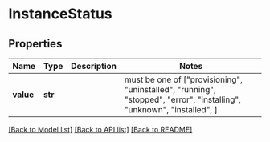 # InstanceStatus


## Properties
Name | Type | Description | Notes
------------ | ------------- | ------------- | -------------
**value** | **str** |  |  must be one of ["provisioning", "uninstalled", "running", "stopped", "error", "installing", "unknown", "installed", ]

[[Back to Model list]](../README.md#documentation-for-models) [[Back to API list]](../README.md#documentation-for-api-endpoints) [[Back to README]](../README.md)


